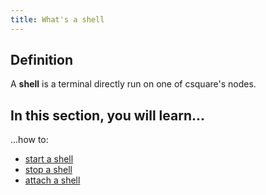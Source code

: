 ```yaml
---
title: What's a shell
---
```


## Definition
A **shell** is a terminal directly run on one of csquare's nodes.

## In this section, you will learn...

...how to:
- [start a shell](start-a-shell)
- [stop a shell](stop-a-shell)
- [attach a shell](attach-a-shell)